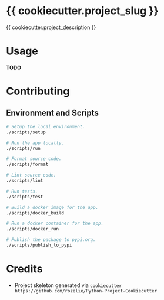 # {{ cookiecutter.project_slug }}

{{ cookiecutter.project_description }}

# Usage
**TODO**

# Contributing

## Environment and Scripts
```bash
# Setup the local environment.
./scripts/setup

# Run the app locally.
./scripts/run

# Format source code.
./scripts/format

# Lint source code.
./scripts/lint

# Run tests.
./scripts/test

# Build a docker image for the app.
./scripts/docker_build

# Run a docker container for the app.
./scripts/docker_run

# Publish the package to pypi.org.
./scripts/publish_to_pypi
```

# Credits
- Project skeleton generated via `cookiecutter https://github.com/rozelie/Python-Project-Cookiecutter`